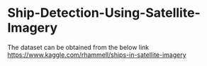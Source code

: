 # Ship-Detection-Using-Satellite-Imagery
The dataset can be obtained from the below link https://www.kaggle.com/rhammell/ships-in-satellite-imagery
